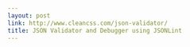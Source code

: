 ```yaml
---
layout: post
link: http://www.cleancss.com/json-validator/
title: JSON Validator and Debugger using JSONLint
---
```


